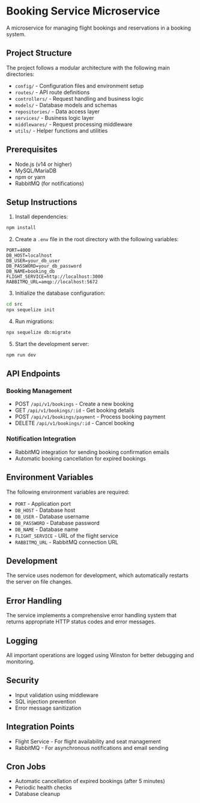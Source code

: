 # Booking Service Microservice

A microservice for managing flight bookings and reservations in a booking system.

## Project Structure

The project follows a modular architecture with the following main directories:

- `config/` - Configuration files and environment setup
- `routes/` - API route definitions
- `controllers/` - Request handling and business logic
- `models/` - Database models and schemas
- `repositories/` - Data access layer
- `services/` - Business logic layer
- `middlewares/` - Request processing middleware
- `utils/` - Helper functions and utilities

## Prerequisites

- Node.js (v14 or higher)
- MySQL/MariaDB
- npm or yarn
- RabbitMQ (for notifications)

## Setup Instructions

1. Install dependencies:
```bash
npm install
```

2. Create a `.env` file in the root directory with the following variables:
```env
PORT=4000
DB_HOST=localhost
DB_USER=your_db_user
DB_PASSWORD=your_db_password
DB_NAME=booking_db
FLIGHT_SERVICE=http://localhost:3000
RABBITMQ_URL=amqp://localhost:5672
```

3. Initialize the database configuration:
```bash
cd src
npx sequelize init
```

4. Run migrations:
```bash
npx sequelize db:migrate
```

5. Start the development server:
```bash
npm run dev
```

## API Endpoints

### Booking Management
- POST `/api/v1/bookings` - Create a new booking
- GET `/api/v1/bookings/:id` - Get booking details
- POST `/api/v1/bookings/payment` - Process booking payment
- DELETE `/api/v1/bookings/:id` - Cancel booking

### Notification Integration
- RabbitMQ integration for sending booking confirmation emails
- Automatic booking cancellation for expired bookings

## Environment Variables

The following environment variables are required:

- `PORT` - Application port
- `DB_HOST` - Database host
- `DB_USER` - Database username
- `DB_PASSWORD` - Database password
- `DB_NAME` - Database name
- `FLIGHT_SERVICE` - URL of the flight service
- `RABBITMQ_URL` - RabbitMQ connection URL

## Development

The service uses nodemon for development, which automatically restarts the server on file changes.

## Error Handling

The service implements a comprehensive error handling system that returns appropriate HTTP status codes and error messages.

## Logging

All important operations are logged using Winston for better debugging and monitoring.

## Security

- Input validation using middleware
- SQL injection prevention
- Error message sanitization


## Integration Points

- Flight Service - For flight availability and seat management
- RabbitMQ - For asynchronous notifications and email sending

## Cron Jobs

- Automatic cancellation of expired bookings (after 5 minutes)
- Periodic health checks
- Database cleanup